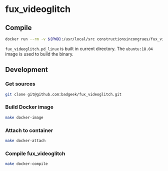 # fux_videoglitch

## Compile

```sh
docker run --rm -v ${PWD}:/usr/local/src constructionsincongrues/fux_videoglitch
```

`fux_videoglitch.pd_linux` is built in current directory. The `ubuntu:18.04` image is used to build the binary.

## Development

### Get sources

```sh
git clone git@github.com:badgeek/fux_videoglitch.git
```

### Build Docker image

```sh
make docker-image
```

### Attach to container

```sh
make docker-attach
```

### Compile fux_videoglitch

```sh
make docker-compile
```
